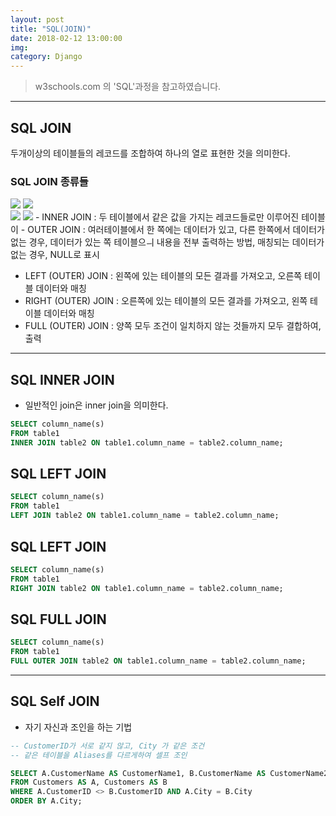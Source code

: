 ```yaml
---
layout: post
title: "SQL(JOIN)"
date: 2018-02-12 13:00:00
img:
category: Django
---
```

> w3schools.com 의 'SQL'과정을 참고하였습니다.

---
## SQL JOIN
두개이상의 테이블들의 레코드를 조합하여 하나의 열로 표현한 것을 의미한다.
### SQL JOIN 종류들
<img src="{{ site.url }}/assets/img/post_img/inner_join.gif">
<img src="{{ site.url }}/assets/img/post_img/left_join.gif"><br>
<img src="{{ site.url }}/assets/img/post_img/right_join.gif">
<img src="{{ site.url }}/assets/img/post_img/full_join.gif">
- INNER JOIN : 두 테이블에서 같은 값을 가지는 레코드들로만 이루어진 테이블이
- OUTER JOIN : 여러테이블에서 한 쪽에는 데이터가 있고, 다른 한쪽에서 데이터가 없는 경우, 데이터가 있는 쪽 테이블으ㅢ 내용을 전부 출력하는 방법, 매칭되는 데이터가 없는 경우, NULL로 표시

  - LEFT (OUTER) JOIN : 왼쪽에 있는 테이블의 모든 결과를 가져오고, 오른쪽 테이블 데이터와 매칭
  - RIGHT (OUTER) JOIN : 오른쪽에 있는 테이블의 모든 결과를 가져오고, 왼쪽 테이블 데이터와 매칭
  - FULL (OUTER) JOIN : 양쪽 모두 조건이 일치하지 않는 것들까지 모두 결합하여, 출력

---

## SQL INNER JOIN
- 일반적인 join은 inner join을 의미한다.

```sql
SELECT column_name(s)
FROM table1
INNER JOIN table2 ON table1.column_name = table2.column_name;
```

## SQL LEFT JOIN
```sql
SELECT column_name(s)
FROM table1
LEFT JOIN table2 ON table1.column_name = table2.column_name;
```

## SQL LEFT JOIN
```sql
SELECT column_name(s)
FROM table1
RIGHT JOIN table2 ON table1.column_name = table2.column_name;
```

## SQL FULL JOIN
```sql
SELECT column_name(s)
FROM table1
FULL OUTER JOIN table2 ON table1.column_name = table2.column_name;
```

---

## SQL Self JOIN
- 자기 자신과 조인을 하는 기법

```sql
-- CustomerID가 서로 같지 않고, City 가 같은 조건
-- 같은 테이블을 Aliases를 다르게하여 셀프 조인

SELECT A.CustomerName AS CustomerName1, B.CustomerName AS CustomerName2, A.City
FROM Customers AS A, Customers AS B
WHERE A.CustomerID <> B.CustomerID AND A.City = B.City
ORDER BY A.City;
```
